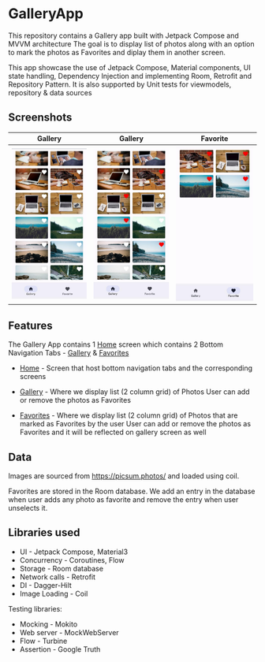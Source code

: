 # GalleryApp
This repository contains a Gallery app built with Jetpack Compose and MVVM architecture
The goal is to display list of photos along with an option to mark the photos as Favorites and diplay them in another screen.

This app showcase the use of Jetpack Compose, Material components, UI state handling, Dependency Injection and implementing Room, Retrofit and Repository Pattern.
It is also supported by Unit tests for viewmodels, repository & data sources


## Screenshots

| Gallery | Gallery | Favorite |
| --- | --- | --- |
|<img src="https://github.com/ajinkyakhandekar/GalleryApp/blob/master/ss1.jpg">| <img src="https://github.com/ajinkyakhandekar/GalleryApp/blob/master/ss2.jpg">| <img src="https://github.com/ajinkyakhandekar/GalleryApp/blob/master/ss3.jpg">|

## Features

The Gallery App contains 1 [Home](https://github.com/ajinkyakhandekar/GalleryApp/tree/master/app/src/main/java/com/storelab/codetest/presentation/home) screen which contains 2 Bottom Navigation Tabs - [Gallery](https://github.com/ajinkyakhandekar/GalleryApp/tree/master/app/src/main/java/com/storelab/codetest/presentation/gallery) & [Favorites](https://github.com/ajinkyakhandekar/GalleryApp/tree/master/app/src/main/java/com/storelab/codetest/presentation/favorite)

- [Home](https://github.com/ajinkyakhandekar/GalleryApp/tree/master/app/src/main/java/com/storelab/codetest/presentation/home) - Screen that host bottom navigation tabs and the corresponding screens

- [Gallery](https://github.com/ajinkyakhandekar/GalleryApp/tree/master/app/src/main/java/com/storelab/codetest/presentation/gallery) - Where we display list (2 column grid) of Photos
User can add or remove the photos as Favorites

- [Favorites](https://github.com/ajinkyakhandekar/GalleryApp/tree/master/app/src/main/java/com/storelab/codetest/presentation/favorite) - Where we display list (2 column grid) of Photos that are marked as Favorites by the user
User can add or remove the photos as Favorites and it will be reflected on gallery screen as well


## Data
Images are sourced from https://picsum.photos/ and loaded using coil.

Favorites are stored in the Room database.
We add an entry in the database when user adds any photo as favorite and remove the entry when user unselects it.

## Libraries used

- UI - Jetpack Compose, Material3
- Concurrency - Coroutines, Flow
- Storage - Room database
- Network calls - Retrofit
- DI - Dagger-Hilt
- Image Loading - Coil

Testing libraries:
- Mocking - Mokito
- Web server - MockWebServer
- Flow - Turbine
- Assertion - Google Truth

